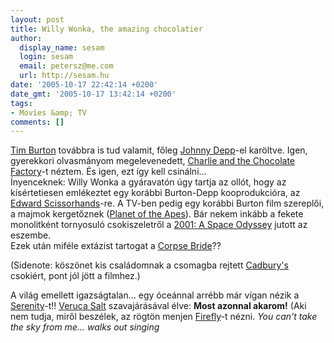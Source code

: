 ```yaml
---
layout: post
title: Willy Wonka, the amazing chocolatier
author:
  display_name: sesam
  login: sesam
  email: petersz@me.com
  url: http://sesam.hu
date: '2005-10-17 22:42:14 +0200'
date_gmt: '2005-10-17 13:42:14 +0200'
tags:
- Movies &amp; TV
comments: []
---
```


[Tim Burton](http://www.imdb.com/name/nm0000318) továbbra is tud valamit, főleg [Johnny Depp](http://www.imdb.com/name/nm0000136)-el karöltve. Igen, gyerekkori olvasmányom megelevenedett, [Charlie and the Chocolate Factory](http://www.imdb.com/title/tt0367594)-t néztem. És igen, ezt így kell csinálni...  
Ínyenceknek: Willy Wonka a gyáravatón úgy tartja az ollót, hogy az kísértetiesen emlékeztet egy korábbi Burton-Depp kooprodukcióra, az [Edward Scissorhands](http://www.imdb.com/title/tt0099487)-re. A TV-ben pedig egy korábbi Burton film szereplői, a majmok kergetőznek ([Planet of the Apes](http://www.imdb.com/title/tt0133152)). Bár nekem inkább a fekete monolitként tornyosuló csokiszeletről a [2001: A Space Odyssey](http://www.imdb.com/title/tt0062622) jutott az eszembe.  
Ezek után miféle extázist tartogat a [Corpse Bride](http://www.imdb.com/title/tt0121164)??

(Sidenote: köszönet kis családomnak a csomagba rejtett [Cadbury's](http://www.cadbury.co.uk) csokiért, pont jól jött a filmhez.)

A világ emellett igazságtalan... egy óceánnal arrébb már vígan nézik a [Serenity](http://www.imdb.com/title/tt0379786)-t!! [Veruca Salt](http://www.imdb.com/name/nm1601297) szavajárásával élve: **Most azonnal akarom!** (Aki nem tudja, miről beszélek, az rögtön menjen [Firefly](http://www.imdb.com/title/tt0303461)-t nézni. _You can't take the sky from me..._ *walks out singing*
